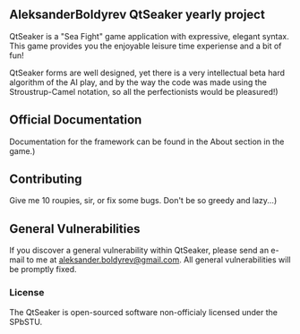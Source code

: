 ## AleksanderBoldyrev QtSeaker yearly project

QtSeaker is a "Sea Fight" game application with expressive, elegant syntax. This game provides you the enjoyable leisure time experiense and a bit of fun!

QtSeaker forms are well designed, yet there is a very intellectual beta hard algorithm of the AI play, and by the way the code was made using the Stroustrup-Camel notation, so all the perfectionists would be pleasured!)

## Official Documentation

Documentation for the framework can be found in the About section in the game.)

## Contributing

Give me 10 roupies, sir, or fix some bugs. Don't be so greedy and lazy...)

## General Vulnerabilities

If you discover a general vulnerability within QtSeaker, please send an e-mail to me at aleksander.boldyrev@gmail.com. All general vulnerabilities will be promptly fixed.

### License

The QtSeaker is open-sourced software non-officialy licensed under the SPbSTU.
